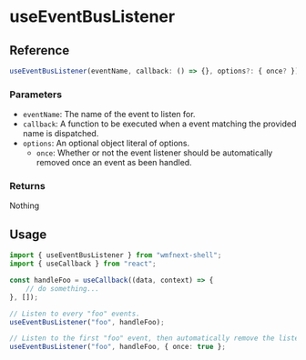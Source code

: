 # useEventBusListener

## Reference

```ts
useEventBusListener(eventName, callback: () => {}, options?: { once? })
```

### Parameters

- `eventName`: The name of the event to listen for.
- `callback`: A function to be executed when a event matching the provided name is dispatched.
- `options`: An optional object literal of options.
    - `once`: Whether or not the event listener should be automatically removed once an event as been handled.

### Returns

Nothing

## Usage

```ts
import { useEventBusListener } from "wmfnext-shell";
import { useCallback } from "react";

const handleFoo = useCallback((data, context) => {
    // do something...
}, []);

// Listen to every "foo" events.
useEventBusListener("foo", handleFoo);

// Listen to the first "foo" event, then automatically remove the listener.
useEventBusListener("foo", handleFoo, { once: true };
```
